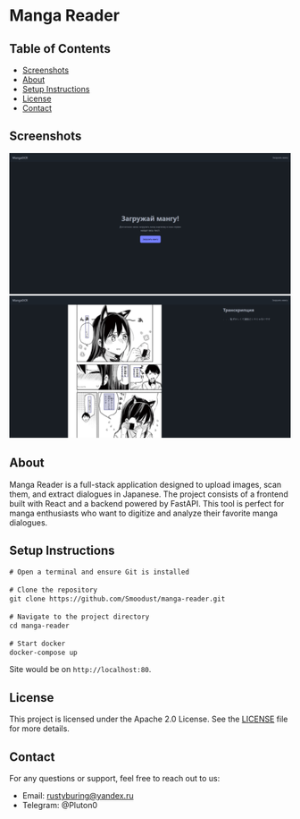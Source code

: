 # Manga Reader

## Table of Contents
- [Screenshots](#screenshots)
- [About](#about)
- [Setup Instructions](#setup-instructions)
- [License](#license)
- [Contact](#contact)

## Screenshots

![Screenshot 1](https://github.com/Smoodust/manga-reader/blob/main/screen_1.png)
![Screenshot 2](https://github.com/Smoodust/manga-reader/blob/main/screen_2.png)

## About

Manga Reader is a full-stack application designed to upload images, scan them, and extract dialogues in Japanese. The project consists of a frontend built with React and a backend powered by FastAPI. This tool is perfect for manga enthusiasts who want to digitize and analyze their favorite manga dialogues.

## Setup Instructions

```shell
# Open a terminal and ensure Git is installed

# Clone the repository
git clone https://github.com/Smoodust/manga-reader.git
   
# Navigate to the project directory
cd manga-reader

# Start docker
docker-compose up

```

Site would be on `http://localhost:80`.

## License

This project is licensed under the Apache 2.0 License. See the [LICENSE](LICENSE) file for more details.

## Contact

For any questions or support, feel free to reach out to us:

- Email: rustyburing@yandex.ru
- Telegram: @Pluton0